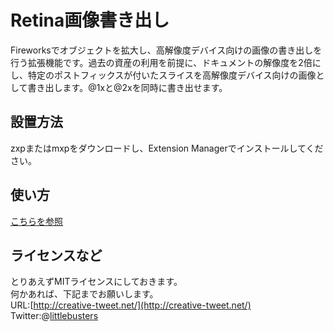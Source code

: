 ﻿Retina画像書き出し
=============

Fireworksでオブジェクトを拡大し、高解像度デバイス向けの画像の書き出しを行う拡張機能です。過去の資産の利用を前提に、ドキュメントの解像度を2倍にし、特定のポストフィックスが付いたスライスを高解像度デバイス向けの画像として書き出します。@1xと@2xを同時に書き出せます。

設置方法
-------------

zxpまたはmxpをダウンロードし、Extension Managerでインストールしてください。

使い方
-------------

[こちらを参照](http://creative-tweet.net/tools/retina_image_exporter/detail.html)

ライセンスなど
-------------

とりあえずMITライセンスにしておきます。  
何かあれば、下記までお願いします。  
URL:[http://creative-tweet.net/](http://creative-tweet.net/)  
Twitter:@[littlebusters](http://twitter.com/littlebusters)